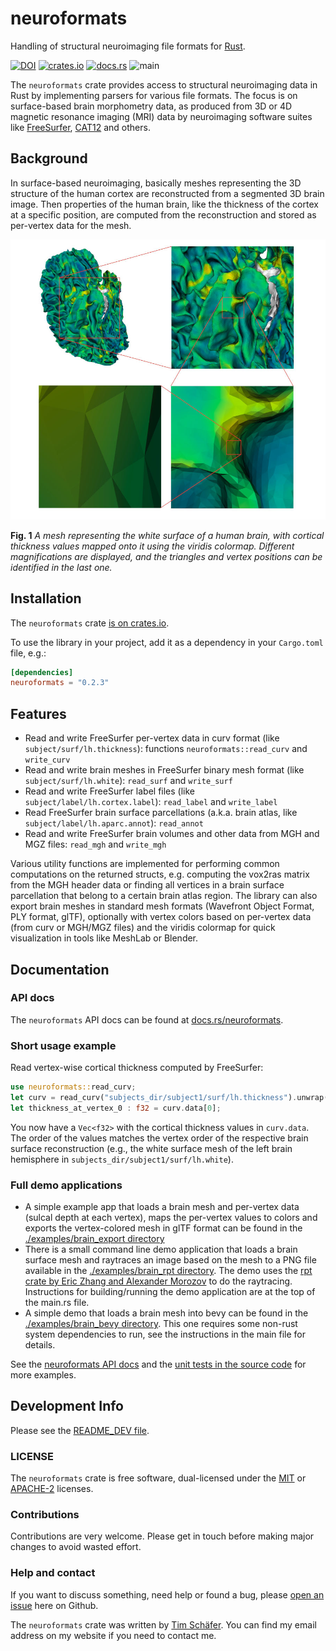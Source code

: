 # neuroformats
Handling of structural neuroimaging file formats for [Rust](https://www.rust-lang.org/).

[![DOI](https://zenodo.org/badge/DOI/10.5281/zenodo.8128102.svg)](https://doi.org/10.5281/zenodo.8128102)
[<img alt="crates.io" src="https://img.shields.io/crates/v/neuroformats.svg?logo=rust" height="20">](https://crates.io/crates/neuroformats)
[![docs.rs](https://img.shields.io/docsrs/neuroformats/0.2.3)](https://docs.rs/neuroformats/)
![main](https://github.com/dfsp-spirit/neuroformats-rs/actions/workflows/tests.yml/badge.svg?branch=main)

The `neuroformats` crate provides access to structural neuroimaging data in Rust by implementing parsers for various file formats. The focus is on surface-based brain morphometry data, as produced from 3D or 4D magnetic resonance imaging (MRI) data by neuroimaging software suites like [FreeSurfer](http://freesurfer.net/), [CAT12](http://www.neuro.uni-jena.de/cat/) and others.


## Background

In surface-based neuroimaging, basically meshes representing the 3D structure of the human cortex are reconstructed from a segmented 3D brain image. Then properties of the human brain, like the thickness of the cortex at a specific position, are computed from the reconstruction and stored as per-vertex data for the mesh.

![Vis](./resources/img/brainmesh.jpg?raw=true "A mesh representing the white surface of a human brain, with cortical thickness values mapped onto it using the viridis colormap. Different zoom levels are displayed, and the triangles and vertex positions can be identified in the bottom row of images.")

**Fig. 1** *A mesh representing the white surface of a human brain, with cortical thickness values mapped onto it using the viridis colormap. Different magnifications are displayed, and the triangles and vertex positions can be identified in the last one.*


## Installation

The `neuroformats` crate [is on crates.io](https://crates.io/crates/neuroformats).

To use the library in your project, add it as a dependency in your `Cargo.toml` file, e.g.:

```toml
[dependencies]
neuroformats = "0.2.3"
```

## Features

* Read and write FreeSurfer per-vertex data in curv format (like `subject/surf/lh.thickness`): functions `neuroformats::read_curv` and `write_curv`
* Read and write brain meshes in FreeSurfer binary mesh format (like `subject/surf/lh.white`): `read_surf` and `write_surf`
* Read and write FreeSurfer label files (like `subject/label/lh.cortex.label`): `read_label` and `write_label`
* Read FreeSurfer brain surface parcellations (a.k.a. brain atlas, like `subject/label/lh.aparc.annot`): `read_annot`
* Read and write FreeSurfer brain volumes and other data from MGH and MGZ files: `read_mgh` and `write_mgh`

Various utility functions are implemented for performing common computations on the returned structs, e.g. computing the vox2ras matrix from the MGH header data or finding all vertices in a brain surface parcellation that belong to a certain brain atlas region. The library can also export brain meshes in standard mesh formats (Wavefront Object Format, PLY format, glTF), optionally with vertex colors based on per-vertex data (from curv or MGH/MGZ files) and the viridis colormap for quick visualization in tools like MeshLab or Blender.

## Documentation

### API docs

The `neuroformats` API docs can be found at [docs.rs/neuroformats](https://docs.rs/neuroformats).

### Short usage example

Read vertex-wise cortical thickness computed by FreeSurfer:

```rust
use neuroformats::read_curv;
let curv = read_curv("subjects_dir/subject1/surf/lh.thickness").unwrap();
let thickness_at_vertex_0 : f32 = curv.data[0];
```

You now have a `Vec<f32>` with the cortical thickness values in `curv.data`. The order of the values matches the vertex order of the respective brain surface reconstruction (e.g., the white surface mesh of the left brain hemisphere in `subjects_dir/subject1/surf/lh.white`).

### Full demo applications

* A simple example app that loads a brain mesh and per-vertex data (sulcal depth at each vertex), maps the per-vertex values to colors and exports the vertex-colored mesh in glTF format can be found in the [./examples/brain_export directory](./examples/brain_export/src/main.rs)
* There is a small command line demo application that loads a brain surface mesh and raytraces an image based on the mesh to a PNG file available in the [./examples/brain_rpt directory](./examples/brain_rpt/src/main.rs). The demo uses the [rpt crate by Eric Zhang and Alexander Morozov](https://lib.rs/crates/rpt) to do the raytracing. Instructions for building/running the demo application are at the top of the main.rs file.
* A simple demo that loads a brain mesh into bevy can be found in the [./examples/brain_bevy directory](./examples/brain_bevy/src/main.rs). This one requires some non-rust system dependencies to run, see the instructions in the main file for details.

See the [neuroformats API docs](https://docs.rs/neuroformats) and the [unit tests in the source code](./src/) for more examples.


## Development Info

Please see the [README_DEV file](./README_DEV.md).


### LICENSE

The `neuroformats` crate is free software, dual-licensed under the [MIT](./LICENSE-MIT) or [APACHE-2](./LICENSE-APACHE2) licenses.

### Contributions

Contributions are very welcome. Please get in touch before making major changes to avoid wasted effort.

### Help and contact

If you want to discuss something, need help or found a bug, please [open an issue](https://github.com/dfsp-spirit/neuroformats-rs/issues) here on Github.

The `neuroformats` crate was written by [Tim Schäfer](https://ts.rcmd.org). You can find my email address on my website if you need to contact me.
